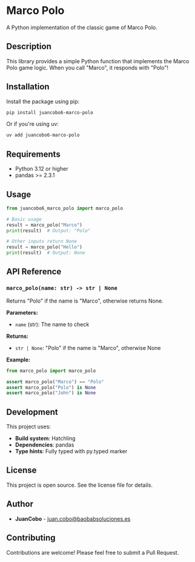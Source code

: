 # Marco Polo

A Python implementation of the classic game of Marco Polo.

## Description

This library provides a simple Python function that implements the Marco Polo game logic. When you call "Marco", it responds with "Polo"!

## Installation

Install the package using pip:

```bash
pip install juancobo6-marco-polo
```

Or if you're using uv:

```bash
uv add juancobo6-marco-polo
```

## Requirements

- Python 3.12 or higher
- pandas >= 2.3.1

## Usage

```python
from juancobo6_marco_polo import marco_polo

# Basic usage
result = marco_polo("Marco")
print(result)  # Output: "Polo"

# Other inputs return None
result = marco_polo("Hello")
print(result)  # Output: None
```

## API Reference

### `marco_polo(name: str) -> str | None`

Returns "Polo" if the name is "Marco", otherwise returns None.

**Parameters:**
- `name` (str): The name to check

**Returns:**
- `str | None`: "Polo" if the name is "Marco", otherwise None

**Example:**
```python
from marco_polo import marco_polo

assert marco_polo("Marco") == "Polo"
assert marco_polo("Polo") is None
assert marco_polo("John") is None
```

## Development

This project uses:
- **Build system**: Hatchling
- **Dependencies**: pandas
- **Type hints**: Fully typed with py.typed marker

## License

This project is open source. See the license file for details.

## Author

- **JuanCobo** - juan.cobo@baobabsoluciones.es

## Contributing

Contributions are welcome! Please feel free to submit a Pull Request.
